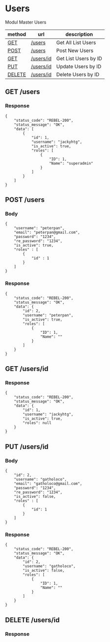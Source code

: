 # Users
Modul Master Users

method | url | description
--- | --- | ---
[GET](#list) | [/users](#list) | Get All List Users
[POST](#new) | [/users](#new) | Post New Users
[GET](#list_id) | [/users/id](#list_id) | Get List Users by ID
[PUT](#update_id) | [/users/id](#update_id) | Update Users by ID
[DELETE](#delete_id) | [/users/id](#delete_id) | Delete Users by ID

## GET /users
<a name="list"></a>
### Response

```
{
    "status_code": "REBEL-200",
    "status_message": "OK",
    "data": [
        {
            "id": 1,
            "username": "jackyhtg",
            "is_active": true,
            "roles": [
                {
                    "ID": 1,
                    "Name": "superadmin"
                }
            ]
        }
    ]
}
```

## POST /users
<a name="new"></a>
### Body

```
{
    "username": "peterpan",
    "email": "peterpan@gmail.com",
    "password": "1234",
    "re_password": "1234",
    "is_active": true,
    "roles" : [
    	{
    		"id" : 1
    	}	
    ]
}
```
### Response

```
{
    "status_code": "REBEL-200",
    "status_message": "OK",
    "data": {
        "id": 2,
        "username": "peterpan",
        "is_active": true,
        "roles": [
            {
                "ID": 1,
                "Name": ""
            }
        ]
    }
}
```

## GET /users/id
<a name="list_id"></a>
### Response

```
{
    "status_code": "REBEL-200",
    "status_message": "OK",
    "data": {
        "id": 1,
        "username": "jackyhtg",
        "is_active": true,
        "roles": null
    }
}
```

## PUT /users/id
<a name="update_id"></a>
### Body
```
{
    "id": 2,
    "username": "gatholoco",
    "email": "gatholoco@gmail.com",
    "password": "1234",
    "re_password": "1234",
    "is_active": false,
    "roles" : [
    	{
    		"id": 1
    	}
    ]
}
```
### Response

```
{
    "status_code": "REBEL-200",
    "status_message": "OK",
    "data": {
        "id": 2,
        "username": "gatholoco",
        "is_active": false,
        "roles": [
            {
                "ID": 1,
                "Name": ""
            }
        ]
    }
}
```

## DELETE /users/id
<a name="delete_id"></a>
### Response

```

```